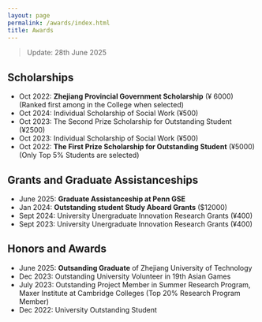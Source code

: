 ```yaml
---
layout: page
permalink: /awards/index.html
title: Awards
---
```


> Update: 28th June 2025

## Scholarships

- Oct 2022: **Zhejiang Provincial Government Scholarship** (¥ 6000) (Ranked first among in the College when selected)
- Oct 2024: Individual Scholarship of Social Work (¥500)
- Oct 2023: The Second Prize Scholarship for Outstanding Student (¥2500)
- Oct 2023: Individual Scholarship of Social Work (¥500)
- Oct 2022: **The First Prize Scholarship for Outstanding Student**  (¥5000) (Only Top 5% Students are selected)

## Grants and Graduate Assistanceships

- June 2025: **Graduate Assistanceship at Penn GSE**
- Jan  2024: **Outstanding student Study Aboard Grants** ($12000)
- Sept 2024: University Unergraduate Innovation Research Grants (¥400)
- Sept 2023: University Unergraduate Innovation Research Grants (¥400)

## Honors and Awards

 - June 2025: **Outsanding Graduate** of Zhejiang University of Technology
 - Dec  2023: Outstanding University Volunteer in 19th Asian Games
 - July 2023: Outstanding Project Member in Summer Research Program, Maxer Institute at Cambridge Colleges (Top 20% Research Program Member)
 - Dec  2022: University Outstanding Student

<br>
